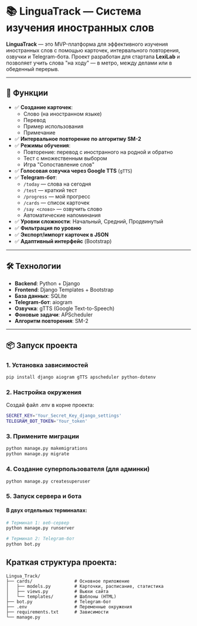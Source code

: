 # 📚 LinguaTrack — Система изучения иностранных слов

**LinguaTrack** — это MVP-платформа для эффективного изучения иностранных слов с помощью карточек, интервального повторения, озвучки и Telegram-бота. Проект разработан для стартапа **LexiLab** и позволяет учить слова "на ходу" — в метро, между делами или в обеденный перерыв.

---

## 🚀 Функции

- ✅ **Создание карточек**:
  - Слово (на иностранном языке)
  - Перевод
  - Пример использования
  - Примечание
- ✅ **Интервальное повторение по алгоритму SM-2**
- ✅ **Режимы обучения**:
  - Повторение: перевод с иностранного на родной и обратно
  - Тест с множественным выбором
  - Игра "Сопоставление слов"
- ✅ **Голосовая озвучка через Google TTS** (`gTTS`)
- ✅ **Telegram-бот**:
  - `/today` — слова на сегодня
  - `/test` — краткий тест
  - `/progress` — мой прогресс
  - `/cards` — список карточек
  - `/say <слово>` — озвучить слово
  - Автоматические напоминания
- ✅ **Уровни сложности**: Начальный, Средний, Продвинутый
- ✅ **Фильтрация по уровню**
- ✅ **Экспорт/импорт карточек в JSON**
- ✅ **Адаптивный интерфейс** (Bootstrap)

---

## 🛠️ Технологии

- **Backend**: Python + Django
- **Frontend**: Django Templates + Bootstrap
- **База данных**: SQLite
- **Telegram-бот**: aiogram
- **Озвучка**: gTTS (Google Text-to-Speech)
- **Фоновые задачи**: APScheduler
- **Алгоритм повторения**: SM-2

---

## 📦 Запуск проекта

### 1. Установка зависимостей
```bash
pip install django aiogram gTTS apscheduler python-dotenv
```

### 2. Настройка окружения

Создай файл .env в корне проекта:

```bash
SECRET_KEY='Your_Secret_Key_django_settings'
TELEGRAM_BOT_TOKEN='Your_token'
```
### 3. Примените миграции

```bash
python manage.py makemigrations
python manage.py migrate
```

### 4. Создание суперпользователя (для админки)

```bash
python manage.py createsuperuser
```

### 5. Запуск сервера и бота

#### В двух отдельных терминалах:

```bash
# Терминал 1: веб-сервер
python manage.py runserver

# Терминал 2: Telegram-бот
python bot.py
```

## Краткая структура проекта:
```
Lingua_Track/
├── cards/                # Основное приложение
│   ├── models.py         # Карточки, расписание, статистика
│   ├── views.py          # Вьюхи сайта
│   └── templates/        # Шаблоны (HTML)
├── bot.py                # Telegram-бот
├── .env                  # Переменные окружения
├── requirements.txt      # Зависимости
└── manage.py
```